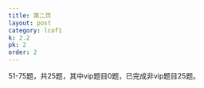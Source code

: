 ```yaml
---
title: 第二页
layout: post
category: lcof1
k: 2.2
pk: 2
order: 2
---
```


51-75题，共25题，其中vip题目0题，已完成非vip题目25题。